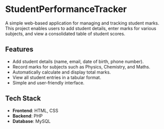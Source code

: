 # StudentPerformanceTracker

A simple web-based application for managing and tracking student marks. This project enables users to add student details, enter marks for various subjects, and view a consolidated table of student scores.

## Features

- Add student details (name, email, date of birth, phone number).
- Record marks for subjects such as Physics, Chemistry, and Maths.
- Automatically calculate and display total marks.
- View all student entries in a tabular format.
- Simple and user-friendly interface.

## Tech Stack

- **Frontend**: HTML, CSS
- **Backend**: PHP
- **Database**: MySQL